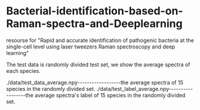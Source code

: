 # Bacterial-identification-based-on-Raman-spectra-and-Deeplearning
resourse for "Rapid and accurate identification of pathogenic bacteria at the single-cell level using laser tweezers Raman spectroscopy and deep learning" 

The test data is randomly divided test set, we show the average spectra of each species.


./data/test_data_average.npy------------------the average spectra of 15 species in the randomly divided set.
./data/test_label_average.npy------------------the average spectra's label of 15 species in the randomly divided set.
